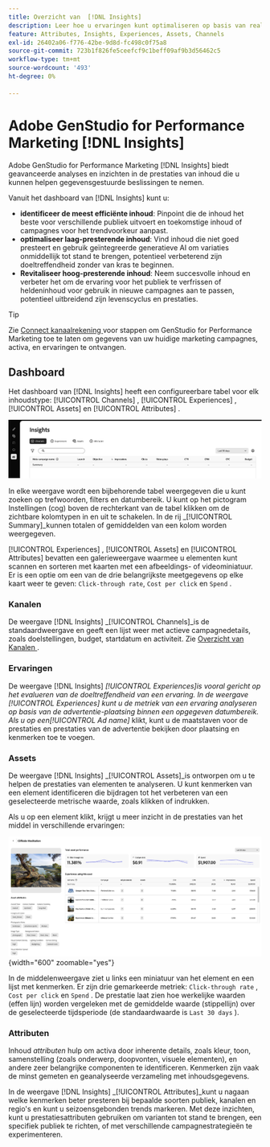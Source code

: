 ```yaml
---
title: Overzicht van  [!DNL Insights]
description: Leer hoe u ervaringen kunt optimaliseren op basis van real-time waarden voor inhoudsprestaties.
feature: Attributes, Insights, Experiences, Assets, Channels
exl-id: 26402a06-f776-42be-9d8d-fc498c0f75a8
source-git-commit: 723b1f826fe5ceefcf9c1beff09af9b3d56462c5
workflow-type: tm+mt
source-wordcount: '493'
ht-degree: 0%

---
```


# Adobe GenStudio for Performance Marketing [!DNL Insights]

Adobe GenStudio for Performance Marketing [!DNL Insights] biedt geavanceerde analyses en inzichten in de prestaties van inhoud die u kunnen helpen gegevensgestuurde beslissingen te nemen.

Vanuit het dashboard van [!DNL Insights] kunt u:

- **identificeer de meest efficiënte inhoud**: Pinpoint die de inhoud het beste voor verschillende publiek uitvoert en toekomstige inhoud of campagnes voor het trendvoorkeur aanpast.
- **optimaliseer laag-presterende inhoud**: Vind inhoud die niet goed presteert en gebruik geïntegreerde generatieve AI om variaties onmiddellijk tot stand te brengen, potentieel verbeterend zijn doeltreffendheid zonder van kras te beginnen.
- **Revitaliseer hoog-presterende inhoud**: Neem succesvolle inhoud en verbeter het om de ervaring voor het publiek te verfrissen of heldeninhoud voor gebruik in nieuwe campagnes aan te passen, potentieel uitbreidend zijn levenscyclus en prestaties.

>[!TIP]
>
>Zie [ Connect kanaalrekening ](connect-channel.md) voor stappen om GenStudio for Performance Marketing toe te laten om gegevens van uw huidige marketing campagnes, activa, en ervaringen te ontvangen.

## Dashboard

Het dashboard van [!DNL Insights] heeft een configureerbare tabel voor elk inhoudstype: [!UICONTROL Channels] , [!UICONTROL Experiences] , [!UICONTROL Assets] en [!UICONTROL Attributes] .

![[!DNL Insights] dashboard ](/help/assets/insights-dashboard.png)

In elke weergave wordt een bijbehorende tabel weergegeven die u kunt zoeken op trefwoorden, filters en datumbereik. U kunt op het pictogram Instellingen (cog) boven de rechterkant van de tabel klikken om de zichtbare kolomtypen in en uit te schakelen. In de rij _[!UICONTROL Summary]_kunnen totalen of gemiddelden van een kolom worden weergegeven.

[!UICONTROL Experiences] , [!UICONTROL Assets] en [!UICONTROL Attributes] bevatten een galerieweergave waarmee u elementen kunt scannen en sorteren met kaarten met een afbeeldings- of videominiatuur. Er is een optie om een van de drie belangrijkste meetgegevens op elke kaart weer te geven: `Click-through rate`, `Cost per click` en `Spend` .

### Kanalen

De weergave [!DNL Insights] _[!UICONTROL Channels]_is de standaardweergave en geeft een lijst weer met actieve campagnedetails, zoals doelstellingen, budget, startdatum en activiteit. Zie [ Overzicht van Kanalen ](channels.md).

### Ervaringen

De weergave [!DNL Insights] _[!UICONTROL Experiences]_is vooral gericht op het evalueren van de doeltreffendheid van een ervaring. In de weergave [!UICONTROL Experiences] kunt u de metriek van een ervaring analyseren op basis van de advertentie-plaatsing binnen een opgegeven datumbereik. Als u op een_[!UICONTROL Ad name]_ klikt, kunt u de maatstaven voor de prestaties en prestaties van de advertentie bekijken door plaatsing en kenmerken toe te voegen.

### Assets

De weergave [!DNL Insights] _[!UICONTROL Assets]_is ontworpen om u te helpen de prestaties van elementen te analyseren. U kunt kenmerken van een element identificeren die bijdragen tot het verbeteren van een geselecteerde metrische waarde, zoals klikken of indrukken.

Als u op een element klikt, krijgt u meer inzicht in de prestaties van het middel in verschillende ervaringen:

![ de details van Activa ](/help/assets/insights-asset-details.png){width="600" zoomable="yes"}

In de middelenweergave ziet u links een miniatuur van het element en een lijst met kenmerken. Er zijn drie gemarkeerde metriek: `Click-through rate` , `Cost per click` en `Spend` . De prestatie laat zien hoe werkelijke waarden (effen lijn) worden vergeleken met de gemiddelde waarde (stippellijn) over de geselecteerde tijdsperiode (de standaardwaarde is `Last 30 days` ).

### Attributen

Inhoud _attributen_ hulp om activa door inherente details, zoals kleur, toon, samenstelling (zoals onderwerp, doopvonten, visuele elementen), en andere zeer belangrijke componenten te identificeren. Kenmerken zijn vaak de minst gemeten en geanalyseerde verzameling met inhoudsgegevens.

In de weergave [!DNL Insights] _[!UICONTROL Attributes]_kunt u nagaan welke kenmerken beter presteren bij bepaalde soorten publiek, kanalen en regio&#39;s en kunt u seizoensgebonden trends markeren. Met deze inzichten, kunt u prestatiesattributen gebruiken om varianten tot stand te brengen, een specifiek publiek te richten, of met verschillende campagnestrategieën te experimenteren.
